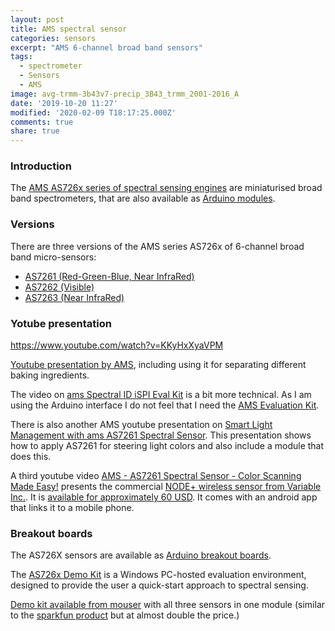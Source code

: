 ```yaml
---
layout: post
title: AMS spectral sensor
categories: sensors
excerpt: "AMS 6-channel broad band sensors"
tags:
  - spectrometer
  - Sensors
  - AMS
image: avg-trmm-3b43v7-precip_3B43_trmm_2001-2016_A
date: '2019-10-20 11:27'
modified: '2020-02-09 T18:17:25.000Z'
comments: true
share: true
---
```


### Introduction

The [AMS AS726x series of spectral sensing engines](https://ams.com/AS7261) are miniaturised broad band spectrometers, that are also available as [Arduino modules](../../modules/module-AS726X-spectrometer).

### Versions

There are three versions of the AMS series AS726x of 6-channel broad band micro-sensors:

- [AS7261 (Red-Green-Blue, Near InfraRed)](https://ams.com/AS7261)
- [AS7262 (Visible)](https://ams.com/AS7262)
- [AS7263 (Near InfraRed)](https://ams.com/AS7263)

### Yotube presentation

https://www.youtube.com/watch?v=KKyHxXyaVPM

[Youtube presentation by AMS](https://www.youtube.com/watch?v=y6ccmh24BXw), including using it for separating different baking ingredients.

The video on [ams Spectral ID iSPI Eval Kit](https://www.youtube.com/watch?v=KKyHxXyaVPM) is a bit more technical. As I am using the Arduino interface I do not feel that I need the [AMS Evaluation Kit](https://ams.com/as726xdemokit).

There is also another AMS youtube presentation on [Smart Light Management with ams AS7261 Spectral Sensor](https://www.youtube.com/watch?v=BWD0_Vh66Jw). This presentation shows how to apply AS7261 for steering light colors and also include a module that does this.

A third youtube video [AMS - AS7261 Spectral Sensor - Color Scanning Made Easy!](https://www.youtube.com/watch?v=ofGJlK3BU-I) presents the commercial [NODE+ wireless sensor from Variable Inc.](https://www.variableinc.com). It is [available for approximately 60 USD](https://www.variableinc.com/shop.html). It comes with an android app that links it to a mobile phone.

### Breakout boards

The AS726X sensors are available as [Arduino breakout boards](../../modules/module-AS726X-spectrometer).

The [AS726x Demo Kit](https://ams.com/as726xdemokit) is a Windows PC-hosted evaluation environment, designed to provide the user a quick-start approach to spectral sensing.

[Demo kit available from mouser](https://www.mouser.se/ProductDetail/ams/AS7265X-DEMO-KIT-V30?qs=sGAEpiMZZMt6ebhnBMWiDOYh%2FMrMJUWru3SwCgM89GEEPBr%252BOZV9NQ%3D%3D) with all three sensors in one module (similar to the [sparkfun product](https://www.sparkfun.com/products/15050) but at almost double the price.)
